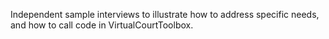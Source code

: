 Independent sample interviews to illustrate how to address specific needs, and how to call code in VirtualCourtToolbox. 

